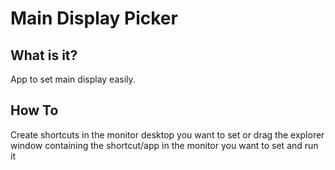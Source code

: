 # Main Display Picker

## What is it?
App to set main display easily.

## How To
Create shortcuts in the monitor desktop you want to set 
or drag the explorer window containing the shortcut/app in the monitor you want to set and run it
